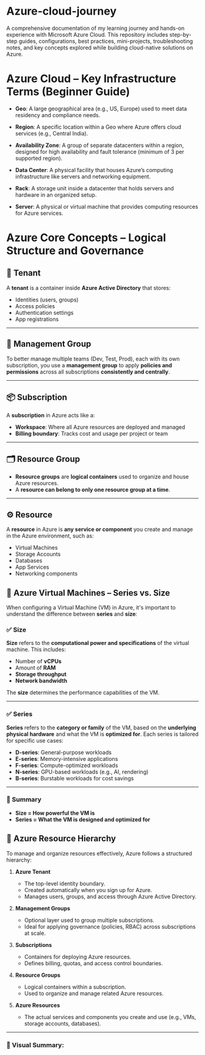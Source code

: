 # Azure-cloud-journey
A comprehensive documentation of my learning journey and hands-on experience with Microsoft Azure Cloud. This repository includes step-by-step guides, configurations, best practices, mini-projects, troubleshooting notes, and key concepts explored while building cloud-native solutions on Azure.

# Azure Cloud – Key Infrastructure Terms (Beginner Guide)

- **Geo**: A large geographical area (e.g., US, Europe) used to meet data residency and compliance needs.

- **Region**: A specific location within a Geo where Azure offers cloud services (e.g., Central India).

- **Availability Zone**: A group of separate datacenters within a region, designed for high availability and fault tolerance (minimum of 3 per supported region).

- **Data Center**: A physical facility that houses Azure’s computing infrastructure like servers and networking equipment.

- **Rack**: A storage unit inside a datacenter that holds servers and hardware in an organized setup.

- **Server**: A physical or virtual machine that provides computing resources for Azure services.

# Azure Core Concepts – Logical Structure and Governance

## 🧾 Tenant
A **tenant** is a container inside **Azure Active Directory** that stores:
- Identities (users, groups)
- Access policies
- Authentication settings
- App registrations

---

## 🧱 Management Group
To better manage multiple teams (Dev, Test, Prod), each with its own subscription, you use a **management group** to apply **policies and permissions** across all subscriptions **consistently and centrally**.

---

## 📦 Subscription
A **subscription** in Azure acts like a:
- **Workspace**: Where all Azure resources are deployed and managed
- **Billing boundary**: Tracks cost and usage per project or team

---

## 🗂 Resource Group
- **Resource groups** are **logical containers** used to organize and house Azure resources.
- A **resource can belong to only one resource group at a time**.

---

## ⚙️ Resource
A **resource** in Azure is **any service or component** you create and manage in the Azure environment, such as:
- Virtual Machines
- Storage Accounts
- Databases
- App Services
- Networking components

## 🧠 Azure Virtual Machines – Series vs. Size

When configuring a Virtual Machine (VM) in Azure, it's important to understand the difference between **series** and **size**:

### ✅ Size
**Size** refers to the **computational power and specifications** of the virtual machine. This includes:
- Number of **vCPUs**
- Amount of **RAM**
- **Storage throughput**
- **Network bandwidth**

The **size** determines the performance capabilities of the VM.

---

### ✅ Series
**Series** refers to the **category or family** of the VM, based on the **underlying physical hardware** and what the VM is **optimized for**. Each series is tailored for specific use cases:

- **D-series**: General-purpose workloads  
- **E-series**: Memory-intensive applications  
- **F-series**: Compute-optimized workloads  
- **N-series**: GPU-based workloads (e.g., AI, rendering)  
- **B-series**: Burstable workloads for cost savings

---

### 📌 Summary
- **Size = How powerful the VM is**
- **Series = What the VM is designed and optimized for**

## 🧱 Azure Resource Hierarchy

To manage and organize resources effectively, Azure follows a structured hierarchy:

1. **Azure Tenant**
   - The top-level identity boundary.
   - Created automatically when you sign up for Azure.
   - Manages users, groups, and access through Azure Active Directory.

2. **Management Groups**
   - Optional layer used to group multiple subscriptions.
   - Ideal for applying governance (policies, RBAC) across subscriptions at scale.

3. **Subscriptions**
   - Containers for deploying Azure resources.
   - Defines billing, quotas, and access control boundaries.

4. **Resource Groups**
   - Logical containers within a subscription.
   - Used to organize and manage related Azure resources.

5. **Azure Resources**
   - The actual services and components you create and use (e.g., VMs, storage accounts, databases).

---

### 📌 Visual Summary:

